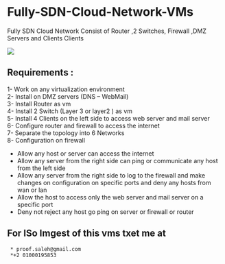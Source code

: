 # Fully-SDN-Cloud-Network-VMs
Fully SDN Cloud Network Consist of Router ,2 Switches, Firewall ,DMZ Servers and Clients Clients 


[![](Cloud05.jpg)](http://cloudbus.org/)
## Requirements :
1- Work on any virtualization environment <br>
2- Install on DMZ servers (DNS – WebMail)<br>
3- Install Router as vm <br>
4- Install 2 Switch (Layer 3 or layer2 ) as vm <br>
5- Install 4 Clients on the left side to access web server and mail server<br>
6- Configure router and firewall to access the internet <br>
7- Separate the topology into 6 Networks<br>
8- Configuration on firewall <br>
* Allow any host or server can access the internet
* Allow any server from the right side can ping or communicate any host from 
the left side
* Allow any server from the right side to log to the firewall and make changes 
on configuration on specific ports and deny any hosts from wan or lan
* Allow the host to access only the web server and mail server on a specific 
port
*  Deny not reject any host go ping on server or firewall or router

  ## For ISo Imgest of this vms txet me at 
     * proof.saleh@gmail.com
     *+2 01000195853 

